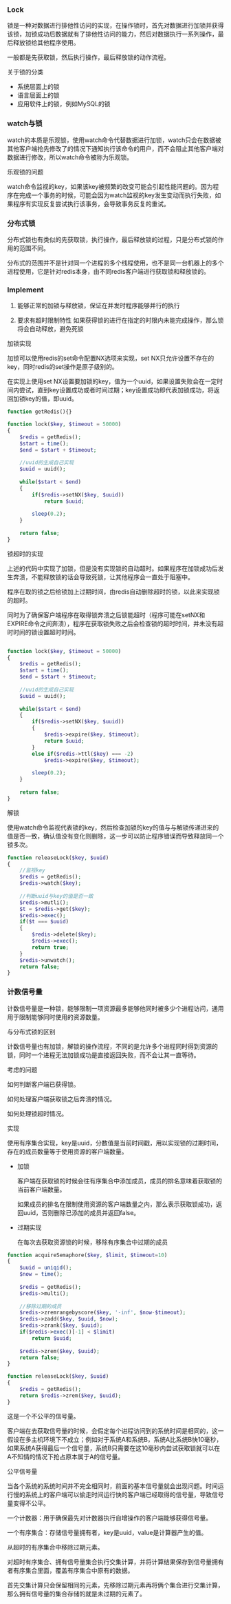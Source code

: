 ### Lock

锁是一种对数据进行排他性访问的实现，在操作锁时，首先对数据进行加锁并获得该锁，加锁成功后数据就有了排他性访问的能力，然后对数据执行一系列操作，最后释放锁给其他程序使用。

一般都是先获取锁，然后执行操作，最后释放锁的动作流程。



关于锁的分类

- 系统层面上的锁
- 语言层面上的锁
- 应用软件上的锁，例如MySQL的锁



### watch与锁

watch的本质是乐观锁，使用watch命令代替数据进行加锁，watch只会在数据被其他客户端抢先修改了的情况下通知执行该命令的用户，而不会阻止其他客户端对数据进行修改，所以watch命令被称为乐观锁。



乐观锁的问题

watch命令监视的key，如果该key被频繁的改变可能会引起性能问题的。因为程序在完成一个事务的时候，可能会因为watch监视的key发生变动而执行失败，如果程序有实现反复尝试执行该事务，会导致事务反复的重试。



### 分布式锁

分布式锁也有类似的先获取锁，执行操作，最后释放锁的过程，只是分布式锁的作用的范围不同。

分布式的范围并不是针对同一个进程的多个线程使用，也不是同一台机器上的多个进程使用，它是针对redis本身，由不同redis客户端进行获取锁和释放锁的。



### Implement

1. 能够正常的加锁与释放锁，保证在并发时程序能够并行的执行

2. 要求有超时限制特性
   如果获得锁的进行在指定的时限内未能完成操作，那么锁将会自动释放，避免死锁



加锁实现

加锁可以使用redis的set命令配置NX选项来实现，set NX只允许设置不存在的key，同时redis的set操作是原子级别的。

在实现上使用set NX设置要加锁的key，值为一个uuid，如果设置失败会在一定时间内尝试，直到key设置成功或者时间过期；key设置成功即代表加锁成功，将返回加锁key的值，即uuid。

```php
function getRedis(){}

function lock($key, $timeout = 50000)
{    
    $redis = getRedis();
    $start = time();
    $end = $start + $timeout;
    
    //uuid的生成自己实现
    $uuid = uuid();	
    
    while($start < $end)
    {
        if($redis->setNX($key, $uuid))
            return $uuid;
        
        sleep(0.2);
    }
    
    return false;
}
```



锁超时的实现

上述的代码中实现了加锁，但是没有实现锁的自动超时。如果程序在加锁成功后发生奔溃，不能释放锁的话会导致死锁，让其他程序会一直处于阻塞中。

程序在取的锁之后给锁加上过期时间，由redis自动删除超时的锁，以此来实现锁的超时。

同时为了确保客户端程序在取得锁奔溃之后锁能超时（程序可能在setNX和EXPIRE命令之间奔溃），程序在获取锁失败之后会检查锁的超时时间，并未没有超时时间的锁设置超时时间。

```php

function lock($key, $timeout = 50000)
{    
    $redis = getRedis();
    $start = time();
    $end = $start + $timeout;
    
    //uuid的生成自己实现
    $uuid = uuid();	
    
    while($start < $end)
    {
        if($redis->setNX($key, $uuid))
        {
            $redis->expire($key, $timeout);
            return $uuid;
        }
        else if($redis->ttl($key) === -2)
            $redis->expire($key, $timeout);
        
        sleep(0.2);
    }
    
    return false;
}
```



解锁

使用watch命令监视代表锁的key，然后检查加锁的key的值与与解锁传递进来的值是否一致，确认值没有变化则删除，这一步可以防止程序错误而导致释放同一个锁多次。

```php
function releaseLock($key, $uuid)
{
    //监视key
    $redis = getRedis();
    $redis->watch($key);
    
    //判断uuid与key的值是否一致
    $redis->mutli();
    $t = $redis->get($key);
    $redis->exec();
    if($t === $uuid)
    {
        $redis->delete($key);
        $redis->exec();
        return true;
    }
    $redis->unwatch();
    return false;
}
```



### 计数信号量

计数信号量是一种锁，能够限制一项资源最多能够他同时被多少个进程访问，通用用于限制能够同时使用的资源数量。



与分布式锁的区别

计数信号量也有加锁，解锁的操作流程，不同的是允许多个进程同时得到资源的锁，同时一个进程无法加锁成功是直接返回失败，而不会让其一直等待。



考虑的问题

如何判断客户端已获得锁。

如何处理客户端获取锁之后奔溃的情况。

如何处理锁超时情况。





实现

使用有序集合实现，key是uuid，分数值是当前时间戳，用以实现锁的过期时间，存在的成员数量等于使用资源的客户端数量。

- 加锁

  客户端在获取锁的时候会往有序集合中添加成员，成员的排名意味着获取锁的当前客户端数量。

  如果成员的排名在限制使用资源的客户端数量之内，那么表示获取锁成功，返回uuid，否则删除已添加的成员并返回false。

- 过期实现

  在每次去获取资源锁的时候，移除有序集合中过期的成员

```php
function acquireSemaphore($key, $limit, $timeout=10)
{
    $uuid = uniqid();
    $now = time();
    
    $redis = getRedis();
    $redis->multi();
    
    //移除过期的成员
    $redis->zremrangebyscore($key, '-inf', $now-$timeout);
    $redis->zadd($key, $uuid, $now);
    $redis->zrank($key, $uuid);
    if($redis->exec()[-1] < $limit)
        return $uuid;
    
    $redis->zrem($key, $uuid);
    return false;
}

function releaseLock($key, $uuid)
{
    $redis = getRedis();
    return $redis->zrem($key, $uuid);
}
```



这是一个不公平的信号量。

客户端在去获取信号量的时候，会假定每个进程访问到的系统时间是相同的，这一假设在多主机环境下不成立；例如对于系统A和系统B，系统A比系统B快10毫秒，如果系统A获得最后一个信号量，系统B只需要在这10毫秒内尝试获取锁就可以在A不知情的情况下抢占原本属于A的信号量。



公平信号量

当各个系统的系统时间并不完全相同时，前面的基本信号量就会出现问题。时间运行慢的系统上的客户端可以偷走时间运行快的客户端已经取得的信号量，导致信号量变得不公平。



一个计数器：用于确保最先对计数器执行自增操作的客户端能够获得信号量。

一个有序集合：存储信号量拥有者，key是uuid，value是计算器产生的值。



从超时的有序集合中移除过期元素。

对超时有序集合、拥有信号量集合执行交集计算，并将计算结果保存到信号量拥有者有序集合里面，覆盖有序集合中原有的数据。

首先交集计算只会保留相同的元素，先移除过期元素再将俩个集合进行交集计算，那么拥有信号量的集合存储的就是未过期的元素了。